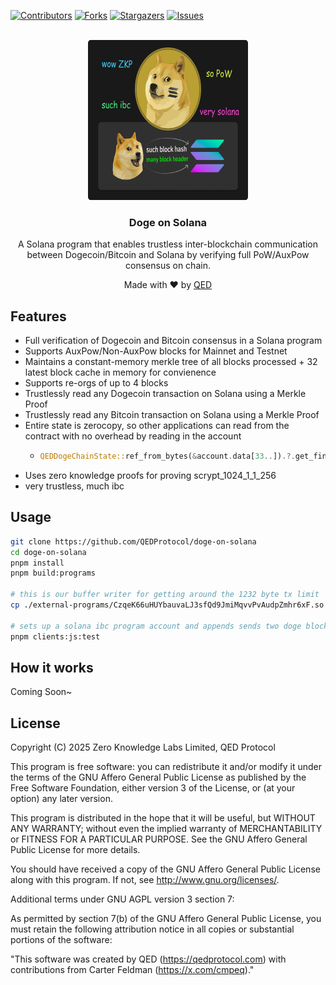 <a name="readme-top"></a>
[![Contributors][contributors-shield]][contributors-url]
[![Forks][forks-shield]][forks-url]
[![Stargazers][stars-shield]][stars-url]
[![Issues][issues-shield]][issues-url]




<!-- PROJECT LOGO -->
<br />
<div align="center">
  <a href="https://github.com/QEDProtocol/doge-on-solana">
  <img width="256" height="256" src="https://github.com/QEDProtocol/doge-on-solana/raw/main/static/doge-sol-ibc.png?raw=true">
  </a>

  <h3 align="center">Doge on Solana</h3>

  <p align="center">
A Solana program that enables trustless inter-blockchain communication between Dogecoin/Bitcoin and Solana by verifying full PoW/AuxPow consensus on chain.
  </p>
  <p align="center">Made with ❤️ by <a href="https://x.com/QEDProtocol" target="_blank">QED</a></p>
</div>

## Features
* Full verification of Dogecoin and Bitcoin consensus in a Solana program
* Supports AuxPow/Non-AuxPow blocks for Mainnet and Testnet
* Maintains a constant-memory merkle tree of all blocks processed + 32 latest block cache in memory for convienence 
* Supports re-orgs of up to 4 blocks
* Trustlessly read any Dogecoin transaction on Solana using a Merkle Proof
* Trustlessly read any Bitcoin transaction on Solana using a Merkle Proof
* Entire state is zerocopy, so other applications can read from the contract with no overhead by reading in the account
  * ```rust
    QEDDogeChainState::ref_from_bytes(&account.data[33..]).?.get_finalized_block_hash()
    ```
* Uses zero knowledge proofs for proving scrypt_1024_1_1_256
* very trustless, much ibc



## Usage
```bash
git clone https://github.com/QEDProtocol/doge-on-solana
cd doge-on-solana
pnpm install
pnpm build:programs

# this is our buffer writer for getting around the 1232 byte tx limit
cp ./external-programs/CzqeK66uHUYbauvaLJ3sfQd9JmiMqvvPvAudpZmhr6xF.so ./target/deploy/

# sets up a solana ibc program account and appends sends two doge blocks to it
pnpm clients:js:test
```

## How it works
Coming Soon~


## License
Copyright (C) 2025 Zero Knowledge Labs Limited, QED Protocol

This program is free software: you can redistribute it and/or modify
it under the terms of the GNU Affero General Public License as published by
the Free Software Foundation, either version 3 of the License, or
(at your option) any later version.

This program is distributed in the hope that it will be useful,
but WITHOUT ANY WARRANTY; without even the implied warranty of
MERCHANTABILITY or FITNESS FOR A PARTICULAR PURPOSE.  See the
GNU Affero General Public License for more details.

You should have received a copy of the GNU Affero General Public License
along with this program.  If not, see <http://www.gnu.org/licenses/>.

Additional terms under GNU AGPL version 3 section 7:

As permitted by section 7(b) of the GNU Affero General Public License, 
you must retain the following attribution notice in all copies or 
substantial portions of the software:

"This software was created by QED (https://qedprotocol.com)
with contributions from Carter Feldman (https://x.com/cmpeq)."



[contributors-shield]: https://img.shields.io/github/contributors/QEDProtocol/doge-on-solana.svg?style=for-the-badge
[contributors-url]: https://github.com/QEDProtocol/doge-on-solana/graphs/contributors
[forks-shield]: https://img.shields.io/github/forks/QEDProtocol/doge-on-solana.svg?style=for-the-badge
[forks-url]: https://github.com/QEDProtocol/doge-on-solana/network/members
[stars-shield]: https://img.shields.io/github/stars/QEDProtocol/doge-on-solana.svg?style=for-the-badge
[stars-url]: https://github.com/QEDProtocol/doge-on-solana/stargazers
[issues-shield]: https://img.shields.io/github/issues/QEDProtocol/doge-on-solana.svg?style=for-the-badge
[issues-url]: https://github.com/QEDProtocol/doge-on-solana/issues

